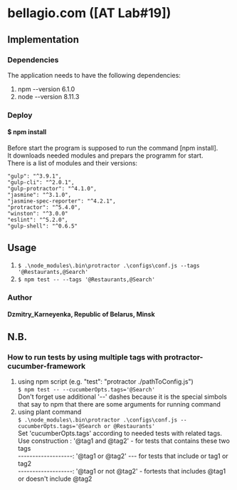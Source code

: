 # bellagio.com ([AT Lab#19])


## Implementation

### Dependencies

The application needs to have the following dependencies:
1. npm --version 6.1.0
2. node --version 8.11.3

### Deploy

#### $ npm install

Before start the program is supposed to run the command [npm install].<br> 
It downloads needed modules and prepars the programm for start.<br>
There is a list of modules and their versions:

    "gulp": "^3.9.1",
    "gulp-cli": "^2.0.1",
    "gulp-protractor": "^4.1.0",
    "jasmine": "^3.1.0",
    "jasmine-spec-reporter": "^4.2.1",
    "protractor": "^5.4.0",
    "winston": "^3.0.0"
    "eslint": "^5.2.0",
    "gulp-shell": "^0.6.5"

## Usage
1. `$ .\node_modules\.bin\protractor .\configs\conf.js --tags '@Restaurants,@Search'`<br>
2. `$ npm test -- --tags '@Restaurants,@Search'`<br>

### Author
#### Dzmitry_Karneyenka, Republic of Belarus, Minsk 

## N.B.
### How to run tests by using multiple tags with protractor-cucumber-framework
 1. using npm script (e.g. "test": "protractor ./pathToConfig.js") <br>
`$ npm test -- --cucumberOpts.tags='@Search'`<br>
Don't forget use additional '--' dashes because it is the special simbols that say to npm that there are some arguments for running command<br>
 2. using plant command<br>
`$ .\node_modules\.bin\protractor .\configs\conf.js --cucumberOpts.tags='@Search or @Restaurants'`<br>
Set 'cucumberOpts.tags' according to needed tests with related tags.<br>
 Use construction : '@tag1 and @tag2' - for tests that contains these two tags<br>
 -------------------: '@tag1 or @tag2' --- for tests that include or tag1 or tag2<br>
 -------------------: '@tag1 or not @tag2' - fortests that includes @tag1 or doesn't include @tag2

